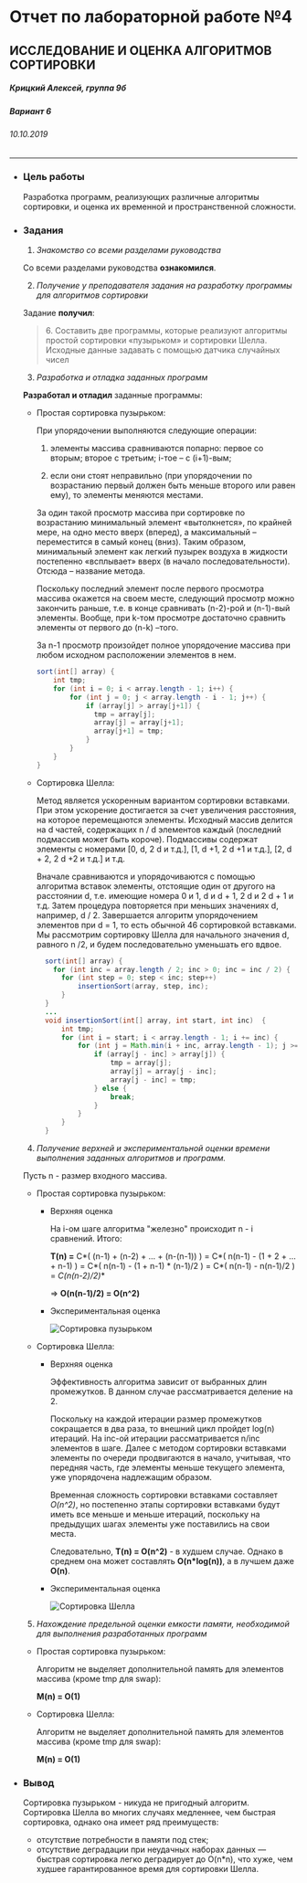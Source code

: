 Отчет по лабораторной работе №4
======================================
ИССЛЕДОВАНИЕ И ОЦЕНКА АЛГОРИТМОВ СОРТИРОВКИ
--------------------------------------
##### Крицкий Алексей, группа 9б #####
##### Вариант 6 #####
###### 10.10.2019 ######

______________________________________

* ### Цель работы ###

  Разработка программ, реализующих различные алгоритмы сортировки, и оценка их временной и пространственной сложности.

* ### Задания ###

  1. *Знакомство со всеми разделами руководства*

    Со всеми разделами руководства **ознакомился**.

  2. *Получение у преподавателя задания на разработку программы для алгоритмов сортировки*

    Задание **получил**: <blockquote>6. Составить две программы, которые реализуют алгоритмы
простой сортировки «пузырьком» и сортировки Шелла. Исходные
данные задавать с помощью датчика случайных чисел</blockquote>

  3. *Разработка и отладка заданных программ*

    **Разработал и отладил** заданные программы:

    - Простая сортировка пузырьком:

      При упорядочении выполняются следующие операции:

      1. элементы массива сравниваются попарно: первое со вторым; второе с третьим; i-тое – с (i+1)-вым;

      2. если они стоят неправильно (при упорядочении по возрастанию первый должен быть меньше второго или равен ему), то элементы меняются местами.

      За один такой просмотр массива при сортировке по возрастанию минимальный элемент «вытолкнется», по крайней мере, на одно место вверх (вперед), а максимальный – переместится в самый конец (вниз). Таким образом, минимальный элемент как легкий пузырек воздуха в жидкости постепенно «всплывает» вверх (в начало последовательности). Отсюда – название метода.

      Поскольку последний элемент после первого просмотра массива окажется на своем месте, следующий просмотр можно закончить раньше, т.е. в конце сравнивать (n-2)-рой и (n-1)-вый элементы. Вообще, при k-том просмотре достаточно сравнить элементы от первого до (n-k) –того.

      За n-1 просмотр произойдет полное упорядочение массива при любом исходном расположении элементов в нем.

      ```java
      sort(int[] array) {
          int tmp;
          for (int i = 0; i < array.length - 1; i++) {
              for (int j = 0; j < array.length - i - 1; j++) {
                  if (array[j] > array[j+1]) {
                    tmp = array[j];
                    array[j] = array[j+1];
                    array[j+1] = tmp;
                  }
              }
          }
      }
      ```

    - Cортировка Шелла:

      Метод является ускоренным вариантом сортировки вставками. При этом ускорение достигается за счет увеличения расстояния, на которое перемещаются элементы. Исходный массив делится на d частей, содержащих n / d элементов каждый (последний подмассив может быть короче). Подмассивы содержат элементы с номерами [0, d, 2 d и т.д.], [1, d +1, 2 d +1 и т.д.], [2, d + 2, 2 d +2 и т.д.] и т.д.

      Вначале сравниваются и упорядочиваются с помощью алгоритма вставок элементы, отстоящие один от другого на расстоянии d, т.е. имеющие номера 0 и 1, d и d + 1, 2 d и 2 d + 1 и т.д. Затем процедура повторяется при меньших значениях d, например, d / 2. Завершается  алгоритм упорядочением элементов при d = 1, то есть обычной 46 сортировкой вставками. Мы рассмотрим сортировку Шелла для начального значения d, равного n /2, и будем последовательно уменьшать его вдвое.

      ```java
        sort(int[] array) {
          for (int inc = array.length / 2; inc > 0; inc = inc / 2) {
            for (int step = 0; step < inc; step++)
                insertionSort(array, step, inc);
            }
        }
        ...
        void insertionSort(int[] array, int start, int inc)  {
            int tmp;
            for (int i = start; i < array.length - 1; i += inc) {
                for (int j = Math.min(i + inc, array.length - 1); j >= inc; j -= inc) {
                    if (array[j - inc] > array[j]) {
                        tmp = array[j];
                        array[j] = array[j - inc];
                        array[j - inc] = tmp;
                    } else {
                        break;
                    }
                }
            }
        }
      ```

  4. *Получение верхней и экспериментальной оценки времени выполнения заданных алгоритмов и программ.*

    Пусть n - размер входного массива.

    - Простая сортировка пузырьком:

      + Верхняя оценка

        На i-ом шаге алгоритма "железно" происходит n - i сравнений. Итого:

        **T(n) =** C*( (n-1) + (n-2) + ... + (n-(n-1)) ) = C*( n(n-1) - (1 + 2 + ... + n-1) ) = C*( n(n-1) - (1 + n-1) * (n-1)/2 ) = C*( n(n-1) - n(n-1)/2 ) = **C*(n(n-2)/2)**

        => **O(n(n-1)/2) = O(n^2)**

      + Экспериментальная оценка

        ![Сортировка пузырьком](BubbleSortingGraph.png "График 1")

    - Cортировка Шелла:

      + Верхняя оценка

        Эффективность алгоритма зависит от выбранных длин промежутков. В данном случае рассматривается деление на 2.

        Поскольку на каждой итерации размер промежутков сокращается в два раза, то внешний цикл пройдет log(n) итераций. На inc-ой итерации рассматривается n/inc элементов в шаге. Далее с методом сортировки вставками элементы по очереди продвигаются в начало, учитывая, что передняя часть, где элементы меньше текущего элемента, уже упорядочена надлежащим образом.

        Временная сложность сортировки вставками составляет *O(n^2)*, но постепенно этапы сортировки вставками будут иметь все меньше и меньше итераций, поскольку на предыдущих шагах элементы уже поставились на свои места.

        Следовательно, **T(n) = O(n^2)** - в худшем случае. Однако в среднем она может составлять **O(n*log(n))**, а в лучшем даже **O(n)**.

      + Экспериментальная оценка

        ![Сортировка Шелла](ShellSortingGraph.png "График 2")

  5. *Нахождение предельной оценки емкости памяти, необходимой для выполнения разработанных программ*

    - Простая сортировка пузырьком:

      Алгоритм не выделяет дополнительной память для элементов массива (кроме tmp для swap):

      **M(n) = O(1)**

    - Cортировка Шелла:

      Алгоритм не выделяет дополнительной память для элементов массива (кроме tmp для swap):

      **M(n) = O(1)**

* ### Вывод ###

  Сортировка пузырьком - никуда не пригодный алгоритм.
  Сортировка Шелла во многих случаях медленнее, чем быстрая сортировка, однако она имеет ряд преимуществ:

  - отсутствие потребности в памяти под стек;
  - отсутствие деградации при неудачных наборах данных — быстрая сортировка легко деградирует до O(n*n), что хуже, чем худшее гарантированное время для сортировки Шелла.
